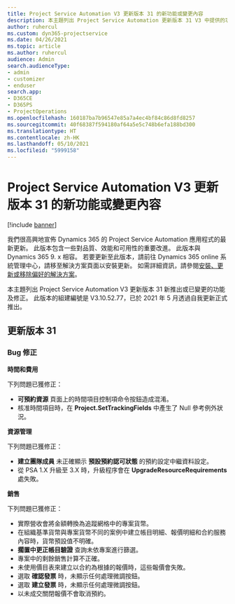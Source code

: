 ```yaml
---
title: Project Service Automation V3 更新版本 31 的新功能或變更內容
description: 本主題列出 Project Service Automation 更新版本 31 V3 中提供的功能和修正。
author: ruhercul
ms.custom: dyn365-projectservice
ms.date: 04/26/2021
ms.topic: article
ms.author: ruhercul
audience: Admin
search.audienceType:
- admin
- customizer
- enduser
search.app:
- D365CE
- D365PS
- ProjectOperations
ms.openlocfilehash: 160187ba7b96547e85a7a4ec4bf84c86d8fd8257
ms.sourcegitcommit: 40f68387f594180af64a5e5c748b6efa188bd300
ms.translationtype: HT
ms.contentlocale: zh-HK
ms.lasthandoff: 05/10/2021
ms.locfileid: "5999158"
---
```

# <a name="whats-new-or-changed-in-project-service-automation-update-release-31-v3"></a>Project Service Automation V3 更新版本 31 的新功能或變更內容

[!include [banner](../includes/psa-now-project-operations.md)]

我們很高興地宣佈 Dynamics 365 的 Project Service Automation 應用程式的最新更新。 此版本包含一些對品質、效能和可用性的重要改進。 此版本與 Dynamics 365 9. x 相容。 若要更新至此版本，請前往 Dynamics 365 online 系統管理中心，請移至解決方案頁面以安裝更新。 如需詳細資訊，請參閱[安裝、更新或移除偏好的解決方案](/power-platform/admin/install-remove-preferred-solution)。

本主題列出 Project Service Automation V3 更新版本 31 新推出或已變更的功能及修正。 此版本的組建編號是 V3.10.52.77，已於 2021 年 5 月透過自我更新正式推出。

## <a name="update-release-31"></a>更新版本 31

### <a name="bug-fixes"></a>Bug 修正

**時間和費用**

下列問題已獲修正：

- **可預約資源** 頁面上的時間項目控制項命令按鈕造成混淆。
- 核准時間項目時，在 **Project.SetTrackingFields** 中產生了 Null 參考例外狀況。

**資源管理**

下列問題已獲修正：

- **建立團隊成員** 未正確顯示 **預設預約認可狀態** 的預約設定中繼資料設定。
- 從 PSA 1.X 升級至 3.X 時，升級程序會在 **UpgradeResourceRequirements** 處失敗。


**銷售**

下列問題已獲修正：

- 實際營收會將金額轉換為追蹤網格中的專案貨幣。
- 在組織基準貨幣與專案貨幣不同的案例中建立帳目明細、報價明細和合約服務內容時，貨幣預設值不明確。
- **擱置中更正帳目驗證** 查詢未依專案進行篩選。
- 專案中的剩餘銷售計算不正確。
- 未使用價目表來建立以合約為根據的報價時，這些報價會失敗。
- 選取 **確認發票** 時，未顯示任何處理微調按鈕。
- 選取 **建立發票** 時，未顯示任何處理微調按鈕。
- 以未成交關閉報價不會取消預約。







